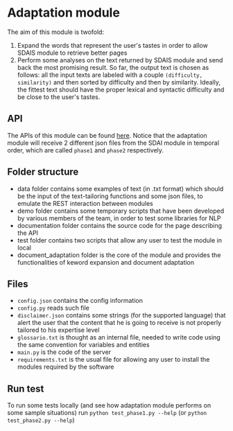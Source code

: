 # Adaptation module

The aim of this module is twofold:
1. Expand the words that represent the user's tastes in order to allow SDAIS module to retrieve better pages
2. Perform some analyses on the text returned by SDAIS module and send back the most promising result.
So far, the output text is chosen as follows: all the input texts are labeled with a couple `(difficulty, similarity)` and then sorted by difficulty and then by similarity. Ideally, the fittest text should have the proper lexical and syntactic difficulty and be close to the user's tastes.

## API

The APIs of this module can be found [here](https:http://cipizio.it:4321/).
Notice that the adaptation module will receive 2 different json files from the SDAI module in temporal order, which are called `phase1` and `phase2` respectively.

## Folder structure

- data folder contains some examples of text (in .txt format) which should be the input of the text-tailoring functions and some json files, to emulate the REST interaction between modules
- demo folder contains some temporary scripts that have been developed by various members of the team, in order to test some libraries for NLP
- documentation folder contains the source code for the page describing the API
- test folder contains two scripts that allow any user to test the module in local
- document_adaptation folder is the core of the module and provides the functionalities of keword expansion and document adaptation

## Files

- `config.json` contains the config information
- `config.py` reads such file
- `disclaimer.json` contains some strings (for the supported language) that alert the user that the content that he is going to receive is not properly tailored to his expertise level
- `glossario.txt` is thought as an internal file, needed to write code using the same convention for variables and entities
- `main.py` is the code of the server
- `requirements.txt` is the usual file for allowing any user to install the modules required by the software

## Run test
To run some tests locally (and see how adaptation module performs on some sample situations) run `python test_phase1.py --help` (or `python test_phase2.py --help`)
